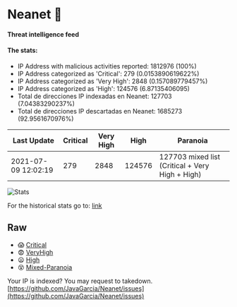 # Neanet :hocho:
#### Threat intelligence feed
#### The stats:

- IP Address with malicious activities reported: 1812976 (100%)
- IP Address categorized as 'Critical':  279 (0.0153890619622%)
- IP Address categorized as 'Very High':  2848 (0.157089779457%)
- IP Address categorized as 'High':  124576 (6.87135406095)
- Total de direcciones IP indexadas en Neanet:  127703 (7.04383290237%)
- Total de direcciones IP descartadas en Neanet:  1685273 (92.9561670976%)

| Last Update | Critical | Very High | High | Paranoia |
| --- | --- | --- | --- | --- |
| 2021-07-09 12:02:19 | 279 | 2848 | 124576 | 127703 mixed list (Critical + Very High + High)|

![Stats](https://docs.google.com/spreadsheets/d/e/2PACX-1vSnaNMIXVabIpDJjufMlzH7poXnshF3mgd8Is1g9ytUEzVsP5my4Trn8f-xkoLLQ38xpL3HtmUexLo6/pubchart?oid=501124687&format=image)

For the historical stats go to: [link](/stats.csv)
## Raw
- :scream: [Critical](https://raw.githubusercontent.com/JavaGarcia/Neanet/master/blacklists/neanet_critical.txt)
- :fearful: [VeryHigh](https://raw.githubusercontent.com/JavaGarcia/Neanet/master/blacklists/neanet_veryHigh.txtt)
- :frowning: [High](https://raw.githubusercontent.com/JavaGarcia/Neanet/master/blacklists/neanet_high.txt)
- :dizzy_face: [Mixed-Paranoia](https://raw.githubusercontent.com/JavaGarcia/Neanet/master/blacklists/neanet_all.txt)


Your IP is indexed? You may request to takedown. [https://github.com/JavaGarcia/Neanet/issues](https://github.com/JavaGarcia/Neanet/issues)




















































































































































































































































































































































































































































































































































































































































































































































































































































































































































































































































































































































































































































































































































































































































































































































































































































































































































































































































































































































































































































































































































































































































































































































































































































































































































































































































































































































































































































































































































































































































































































































































































































































































































































































































































































































































































































































































































































































































































































































































































































































































































































































































































































































































































































































































































































































































































































































































































































































































































































































































































































































































































































































































































































































































































































































































































































































































































































































































































































































































































































































































































































































































































































































































































































































































































































































































































































































































































































































































































































































































































































































































































































































































































































































































































































































































































































































